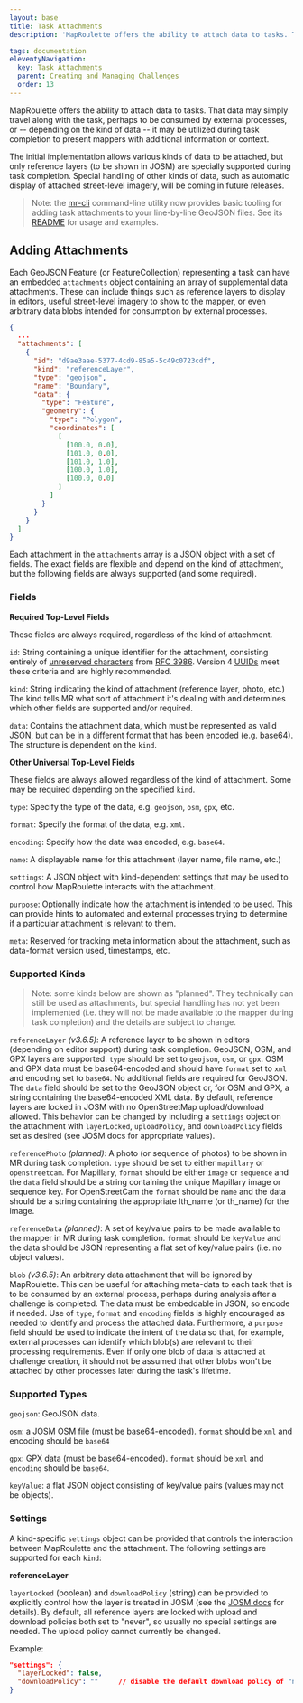 ```yaml
---
layout: base
title: Task Attachments
description: 'MapRoulette offers the ability to attach data to tasks. That data may simply travel along with the task, perhaps to be consumed by external processes, or -- depending on the kind of data -- it may be utilized during task completion to present mappers with additional information or context'

tags: documentation
eleventyNavigation:
  key: Task Attachments
  parent: Creating and Managing Challenges
  order: 13 
---
```


MapRoulette offers the ability to attach data to tasks. That data may simply travel along with the task, perhaps to be consumed by external processes, or -- depending on the kind of data -- it may be utilized during task completion to present mappers with additional information or context.

The initial implementation allows various kinds of data to be attached, but only reference layers (to be shown in JOSM) are specially supported during task completion. Special handling of other kinds of data, such as automatic display of attached street-level imagery, will be coming in future releases.

> Note: the [mr-cli](https://www.npmjs.com/package/@maproulette/mr-cli) command-line utility now provides basic tooling for adding task attachments to your line-by-line GeoJSON files. See its [README](https://www.npmjs.com/package/@maproulette/mr-cli#attaching-data-to-tasks) for usage and examples.

## Adding Attachments

Each GeoJSON Feature (or FeatureCollection) representing a task can have an embedded `attachments` object containing an array of supplemental data attachments. These can include things such as reference layers to display in editors, useful street-level imagery to show to the mapper, or even arbitrary data blobs intended for consumption by external processes.

```json
{
  ...
  "attachments": [
    {
      "id": "d9ae3aae-5377-4cd9-85a5-5c49c0723cdf",
      "kind": "referenceLayer",
      "type": "geojson",
      "name": "Boundary",
      "data": {
        "type": "Feature",
        "geometry": {
          "type": "Polygon",
          "coordinates": [
            [
              [100.0, 0.0],
              [101.0, 0.0],
              [101.0, 1.0],
              [100.0, 1.0],
              [100.0, 0.0]
            ]
          ]
        }      
      }
    }
  ]
}
```

Each attachment in the `attachments` array is a JSON object with a set of fields. The exact fields are flexible and depend on the kind of attachment, but the following fields are always supported (and some required).

### Fields
**Required Top-Level Fields**

These fields are always required, regardless of the kind of attachment.

`id`: String containing a unique identifier for the attachment, consisting entirely of [unreserved characters](https://tools.ietf.org/html/rfc3986#section-2.3) from [RFC 3986](https://tools.ietf.org/html/rfc3986). Version 4 [UUIDs](https://en.wikipedia.org/wiki/Universally_unique_identifier#Version_4_(random)) meet these criteria and are highly recommended.

`kind`: String indicating the kind of attachment (reference layer, photo, etc.) The kind tells MR what sort of attachment it's dealing with and determines which other fields are supported and/or required.

`data`: Contains the attachment data, which must be represented as valid JSON, but can be in a different format that has been encoded (e.g. base64). The structure is dependent on the `kind`.

**Other Universal Top-Level Fields**

These fields are always allowed regardless of the kind of attachment. Some may be required depending on the specified `kind`.

`type`: Specify the type of the data, e.g. `geojson`, `osm`, `gpx`, etc.

`format`: Specify the format of the data, e.g. `xml`.

`encoding`: Specify how the data was encoded, e.g. `base64`.

`name`: A displayable name for this attachment (layer name, file name, etc.)

`settings`: A JSON object with kind-dependent settings that may be used to control how MapRoulette interacts with the attachment.

`purpose`: Optionally indicate how the attachment is intended to be used. This can provide hints to automated and external processes trying to determine if a particular attachment is relevant to them.

`meta`: Reserved for tracking meta information about the attachment, such as data-format version used, timestamps, etc.


### Supported Kinds

> Note: some kinds below are shown as "planned". They technically can still be used as attachments, but special handling has not yet been implemented (i.e. they will not be made available to the mapper during task completion) and the details are subject to change.

`referenceLayer` *(v3.6.5)*: A reference layer to be shown in editors (depending on editor support) during task completion. GeoJSON, OSM, and GPX layers are supported. `type` should be set to `geojson`, `osm`, or `gpx`. OSM and GPX data must be base64-encoded and should have `format` set to `xml` and encoding set to `base64`. No additional fields are required for GeoJSON. The `data` field should be set to the GeoJSON object or, for OSM and GPX, a string containing the base64-encoded XML data. By default, reference layers are locked in JOSM with no OpenStreetMap upload/download allowed. This behavior can be changed by including a `settings` object on the attachment with `layerLocked`, `uploadPolicy`, and `downloadPolicy` fields set as desired (see JOSM docs for appropriate values).

`referencePhoto` *(planned)*: A photo (or sequence of photos) to be shown in MR during task completion. `type` should be set to either `mapillary` or `openstreetcam`. For Mapillary, `format` should be either `image` or `sequence` and the `data` field should be a string containing the unique Mapillary image or sequence key. For OpenStreetCam the `format` should be `name` and the data should be a string containing the appropriate lth_name (or th_name) for the image.

`referenceData` *(planned)*: A set of key/value pairs to be made available to the mapper in MR during task completion. `format` should be `keyValue` and the data should be JSON representing a flat set of key/value pairs (i.e. no object values).

`blob` *(v3.6.5)*: An arbitrary data attachment that will be ignored by MapRoulette. This can be useful for attaching meta-data to each task that is to be consumed by an external process, perhaps during analysis after a challenge is completed. The data must be embeddable in JSON, so encode if needed. Use of `type`, `format` and `encoding` fields is highly encouraged as needed to identify and process the attached data. Furthermore, a `purpose` field should be used to indicate the intent of the data so that, for example, external processes can identify which blob(s) are relevant to their processing requirements. Even if only one blob of data is attached at challenge creation, it should not be assumed that other blobs won't be attached by other processes later during the task's lifetime.

### Supported Types

`geojson`: GeoJSON data.

`osm`: a JOSM OSM file (must be base64-encoded). `format` should be `xml` and encoding should be `base64`

`gpx`: GPX data (must be base64-encoded). `format` should be `xml` and `encoding` should be `base64`.

`keyValue`: a flat JSON object consisting of key/value pairs (values may not be objects).


### Settings
A kind-specific `settings` object can be provided that controls the interaction between MapRoulette and the attachment. The following settings are supported for each `kind`:

**referenceLayer**

`layerLocked` (boolean) and `downloadPolicy` (string) can be provided to explicitly control how the layer is treated in JOSM (see the [JOSM docs](https://josm.openstreetmap.de/wiki/Help/RemoteControlCommands#import) for details). By default, all reference layers are locked with upload and download policies both set to "never", so usually no special settings are needed. The upload policy cannot currently be changed.

Example:
```json
"settings": {
  "layerLocked": false,
  "downloadPolicy": ""     // disable the default download policy of "never"
}
```
